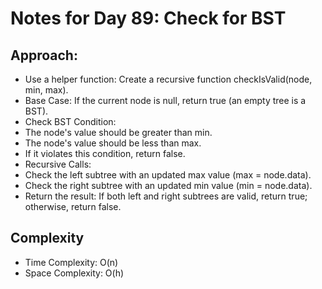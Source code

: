 # Notes for Day 89: Check for BST

## Approach:

- Use a helper function: Create a recursive function checkIsValid(node, min, max).
- Base Case: If the current node is null, return true (an empty tree is a BST).
- Check BST Condition:
- The node's value should be greater than min.
- The node's value should be less than max.
- If it violates this condition, return false.
- Recursive Calls:
- Check the left subtree with an updated max value (max = node.data).
- Check the right subtree with an updated min value (min = node.data).
- Return the result: If both left and right subtrees are valid, return true; otherwise, return false.

## Complexity

- Time Complexity: O(n)
- Space Complexity: O(h)
